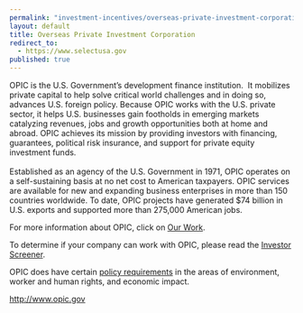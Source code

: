 ```yaml
---
permalink: "investment-incentives/overseas-private-investment-corporation.html"
layout: default
title: Overseas Private Investment Corporation
redirect_to:
  - https://www.selectusa.gov
published: true
---
```


<P>OPIC is the U.S. Government’s development finance institution.&nbsp; It mobilizes private capital to help solve critical world challenges and in doing so, advances U.S. foreign policy. Because OPIC works with the U.S. private sector, it helps U.S. businesses gain footholds in emerging markets catalyzing revenues, jobs and growth opportunities both at home and abroad. OPIC achieves its mission by providing investors with financing, guarantees, political risk insurance, and support for private equity investment funds.<BR />&nbsp;<BR />Established as an agency of the U.S. Government in 1971, OPIC operates on a self-sustaining basis at no net cost to American taxpayers. OPIC services are available for new and expanding business enterprises in more than 150 countries worldwide. To date, OPIC projects have generated $74 billion in U.S. exports and supported more than 275,000 American jobs. </p>
<P>For more information about OPIC, click on <A href="http://www.opic.gov/doing-business/where-we-work">Our Work</a>.</p>
<P>To determine if your company can work with OPIC, please read the <A href="http://www.opic.gov/doing-business/investor-screener">Investor Screener</a>.</p>
<P>OPIC does have certain <A href="http://www.opic.gov/doing-business/investment">policy requirements</a> in the areas of environment, worker and human rights, and economic impact.</p>
<P><A href="http://grants.nih.gov/grants/funding/sbir.htm">http://www.opic.gov</a></p>